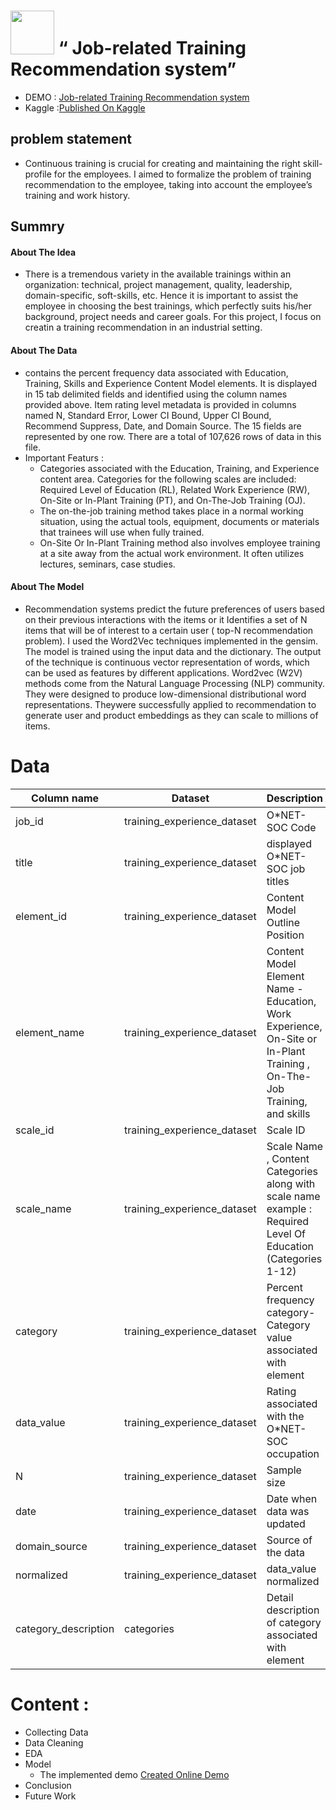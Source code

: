 
#  <img src="https://ga-core.s3.amazonaws.com/production/uploads/program/default_image/5593/thumb_GA_COG-01.png" width = 70 >   “ Job-related Training Recommendation system”



- DEMO : [Job-related Training Recommendation system](https://trainjobapp.pythonanywhere.com/)
- Kaggle :[Published On Kaggle](https://www.kaggle.com/sarahalghamdy/job-related-training)

## problem statement
- Continuous training is crucial for creating and maintaining the right skill-profile for the employees. I aimed to formalize the problem of training recommendation to the employee,  taking into account the employee’s training and work history.


## Summry 

#### About The Idea 
- There is a tremendous variety in the available trainings within an organization: technical, project management, quality, leadership, domain-specific, soft-skills, etc. Hence it is important to assist the employee in choosing the best trainings, which perfectly suits his/her background, project needs and career goals. For this project, I focus on creatin a training recommendation in an industrial setting.

#### About The Data 
- contains the percent frequency data associated with Education, Training, Skills  and Experience Content Model elements. It is displayed in 15 tab delimited fields and identified using the column names provided above. Item rating level metadata is provided in columns named N, Standard Error, Lower CI Bound, Upper CI Bound, Recommend Suppress, Date, and Domain Source. The 15 fields are represented by one row. There are a total of 107,626  rows of data in this file.
- Important Featurs : 
   -  Categories associated with the Education, Training, and Experience content area. Categories for the following scales are included: Required Level of Education (RL), Related Work Experience (RW), On-Site or In-Plant Training (PT), and On-The-Job Training (OJ).
   -  The on-the-job training method takes place in a normal working situation, using the actual tools, equipment, documents or materials that trainees will use when fully trained.
   -  On-Site Or In-Plant Training  method also involves employee training at a site away from the actual work environment. It often utilizes lectures, seminars, case studies.
  
#### About The Model 
- Recommendation systems predict the future preferences of users based on their previous interactions with the items or it  Identifies a set of N items that will be of interest to a certain  user ( top-N recommendation problem).  I used the Word2Vec techniques implemented in the gensim. The model is trained using the input data and the dictionary. The output of the technique is continuous vector representation of words, which can be used as features by different applications. Word2vec (W2V) methods come from the Natural Language Processing (NLP) community. They were designed to produce low-dimensional distributional word representations. Theywere successfully applied to recommendation to generate user and product embeddings as they can scale to millions of items.


# Data 


| Column name          	| Dataset                     	| Description                                                                                                             	|
|----------------------	|-----------------------------	|-------------------------------------------------------------------------------------------------------------------------	|
| job_id               	| training_experience_dataset 	| O*NET-SOC Code                                                                                                          	|
| title                	| training_experience_dataset 	| displayed O*NET-SOC job titles                                                                                          	|
| element_id           	| training_experience_dataset 	| Content Model Outline Position                                                                                          	|
| element_name         	| training_experience_dataset 	| Content Model Element Name - Education, Work Experience, On-Site or In-Plant Training , On-The-Job Training, and skills 	|
| scale_id             	| training_experience_dataset 	| Scale ID                                                                                                                	|
| scale_name           	| training_experience_dataset 	| Scale Name , Content Categories along with scale name example : Required Level Of Education (Categories 1-12)           	|
| category             	| training_experience_dataset 	| Percent frequency category- Category value associated with element                                                      	|
| data_value           	| training_experience_dataset 	| Rating associated with the O*NET-SOC occupation                                                                         	|
| N                    	| training_experience_dataset 	| Sample size                                                                                                             	|
| date                 	| training_experience_dataset 	| Date when data was updated                                                                                              	|
| domain_source        	| training_experience_dataset 	| Source of the data                                                                                                      	|
| normalized           	| training_experience_dataset 	| data_value normalized                                                                                                   	|
| category_description 	| categories                  	| Detail description of category associated with element                                                                  	|

# Content :
- Collecting Data
- Data Cleaning 
- EDA 
- Model 
   - The implemented demo [Created Online Demo](https://trainjobapp.pythonanywhere.com/)
- Conclusion 
- Future Work 


